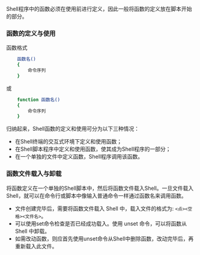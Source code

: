 
Shell程序中的函数必须在使用前进行定义，因此一般将函数的定义放在脚本开始的部分。


### 函数的定义与使用

函数格式
```sh
    函数名()
    {
        命令序列
    }
```
或
```sh
    function 函数名()
    {
        命令序列
    }
```

归纳起来，Shell函数的定义和使用可分为以下三种情况：
- 在Shell终端的交互式环境下定义和使用函数；
- 在Shell脚本程序中定义和使用函数，使其成为Shell程序的一部分；
- 在一个单独的文件中定义函数，Shell程序调用该函数。


### 函数文件载入与卸载

将函数定义在一个单独的Shell脚本中，然后将函数文件载入Shell。一旦文件载入Shell，就可以在命令行或脚本中像输入普通命令一样通过函数名来调用函数。

- 文件创建完毕后，需要将函数文件载入 Shell 中，载入文件的格式为: `<点><空格><文件名>`。
- 可以使用set命令检查是否已经成功载入。使用 unset 命令，可以将函数从 Shell 中卸载。
- 如需改动函数，则应首先使用unset命令从Shell中删除函数，改动完毕后，再重新载入此文件。

